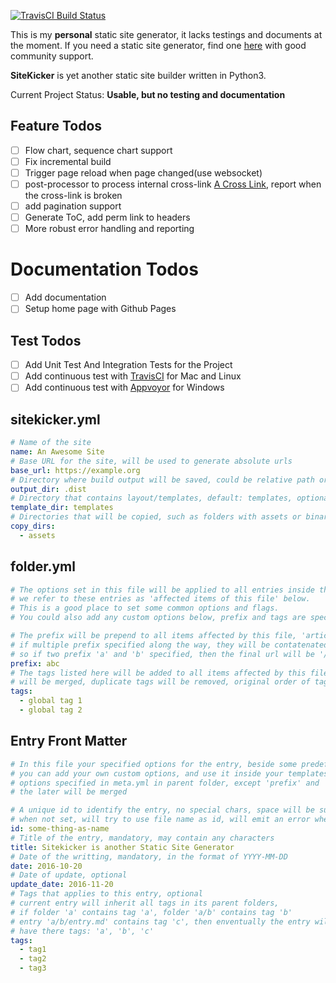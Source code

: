 [![TravisCI Build Status](https://travis-ci.org/nmhnmh/sitekicker.svg)](https://travis-ci.org/nmhnmh/sitekicker)

This is my **personal** static site generator, it lacks testings and documents at the moment.
If you need a static site generator, find one [here](https://www.staticgen.com/) with good community support.

**SiteKicker** is yet another static site builder written in Python3.

Current Project Status: **Usable, but no testing and documentation**

## Feature Todos

- [ ] Flow chart, sequence chart support
- [ ] Fix incremental build
- [ ] Trigger page reload when page changed(use websocket)
- [ ] post-processor to process <a> internal cross-link <a href="id:entry-id-here">A Cross Link</a>, report when the cross-link is broken
- [ ] add pagination support
- [ ] Generate ToC, add perm link to headers
- [ ] More robust error handling and reporting

# Documentation Todos

- [ ] Add documentation
- [ ] Setup home page with Github Pages

## Test Todos

- [ ] Add Unit Test And Integration Tests for the Project
- [ ] Add continuous test with [TravisCI](https://travis-ci.org/) for Mac and Linux
- [ ] Add continuous test with [Appvoyor](https://www.appveyor.com/) for Windows

## sitekicker.yml
```yml
# Name of the site
name: An Awesome Site
# Base URL for the site, will be used to generate absolute urls
base_url: https://example.org
# Directory where build output will be saved, could be relative path or absolute path
output_dir: .dist
# Directory that contains layout/templates, default: templates, optional, supported template format is jinja2
template_dir: templates
# Directories that will be copied, such as folders with assets or binary files
copy_dirs:
  - assets
```

## folder.yml
```yml
# The options set in this file will be applied to all entries inside the folder where this file is found,
# we refer to these entries as 'affected items of this file' below.
# This is a good place to set some common options and flags.
# You could also add any custom options below, prefix and tags are special because they has special meaning

# The prefix will be prepend to all items affected by this file, 'article.html' will be 'abc/article.html'
# if multiple prefix specified along the way, they will be contatenated and prefixed to the final url,
# so if two prefix 'a' and 'b' specified, then the final url will be '/a/b/article.html'
prefix: abc
# The tags listed here will be added to all items affected by this file, tags specified at different places
# will be merged, duplicate tags will be removed, original order of tags will be maintained
tags:
  - global tag 1
  - global tag 2
```

## Entry Front Matter
```yml
# In this file your specified options for the entry, beside some predefined ones like 'id', 'title', 'date'
# you can add your own custom options, and use it inside your templates, options specified here will override
# options specified in meta.yml in parent folder, except 'prefix' and 'tags', the former will be concatenated,
# the later will be merged

# A unique id to identify the entry, no special chars, space will be substitued with hyphens, optional
# when not set, will try to use file name as id, will emit an error when it is not possible
id: some-thing-as-name
# Title of the entry, mandatory, may contain any characters
title: Sitekicker is another Static Site Generator
# Date of the writting, mandatory, in the format of YYYY-MM-DD
date: 2016-10-20
# Date of update, optional
update_date: 2016-11-20
# Tags that applies to this entry, optional
# current entry will inherit all tags in its parent folders,
# if folder 'a' contains tag 'a', folder 'a/b' contains tag 'b'
# entry 'a/b/entry.md' contains tag 'c', then enventually the entry will
# have there tags: 'a', 'b', 'c'
tags:
  - tag1
  - tag2
  - tag3
```
